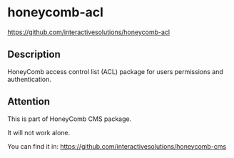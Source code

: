# honeycomb-acl
https://github.com/interactivesolutions/honeycomb-acl

## Description

HoneyComb access control list (ACL) package for users permissions and authentication.

## Attention

This is part of HoneyComb CMS package.

It will not work alone.

You can find it in:
https://github.com/interactivesolutions/honeycomb-cms
